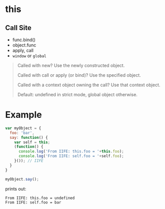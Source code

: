 # this

## Call Site
* func.bind()
* object.func
* apply, call
* `window` or `global`


<blockquote>
  Called with new? Use the newly constructed object.

Called with call or apply (or bind)? Use the specified object.

Called with a context object owning the call? Use that context object.

Default: undefined in strict mode, global object otherwise.
  </blockquote>
  
  
# Example
```javascript
var myObject = {
  foo: 'bar',
  say: function() {
    var self = this;
    (function() {
      console.log('From IIFE: this.foo = '+this.foo);
      console.log('From IIFE: self.foo = '+self.foo);
    }()); // IIFE
  }
}

myObject.say();

```
prints out:

```
From IIFE: this.foo = undefined
From IIFE: self.foo = bar
```
